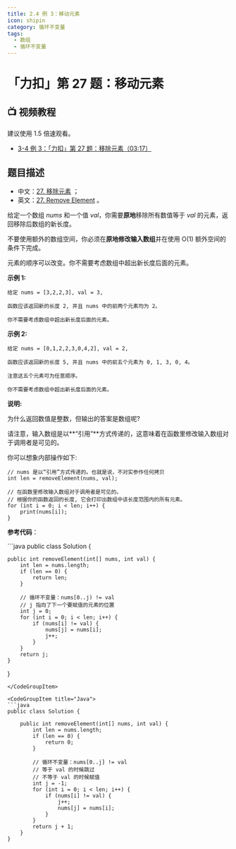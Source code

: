```yaml
---
title: 2.4 例 3：移动元素
icon: shipin
category: 循环不变量
tags:
  - 数组
  - 循环不变量
---
```



# 「力扣」第 27 题：移动元素

## :tv: **视频教程**

建议使用 1.5 倍速观看。


* [3-4 例 3：「力扣」第 27 题：移除元素（03:17）](https://www.bilibili.com/video/BV1Jg411M7Lp?p=4)

## 题目描述

+ 中文：[27. 移除元素](https://leetcode-cn.com/problems/remove-element/description/) ；
+ 英文：[27. Remove Element](https://leetcode.com/problems/remove-element/description/) 。

给定一个数组 *nums* 和一个值 *val*，你需要**原地**移除所有数值等于 *val* 的元素，返回移除后数组的新长度。

不要使用额外的数组空间，你必须在**原地修改输入数组**并在使用 O(1) 额外空间的条件下完成。

元素的顺序可以改变。你不需要考虑数组中超出新长度后面的元素。

**示例 1:**

```
给定 nums = [3,2,2,3], val = 3,

函数应该返回新的长度 2, 并且 nums 中的前两个元素均为 2。

你不需要考虑数组中超出新长度后面的元素。
```

**示例 2:**

```
给定 nums = [0,1,2,2,3,0,4,2], val = 2,

函数应该返回新的长度 5, 并且 nums 中的前五个元素为 0, 1, 3, 0, 4。

注意这五个元素可为任意顺序。

你不需要考虑数组中超出新长度后面的元素。
```

**说明:**

为什么返回数值是整数，但输出的答案是数组呢?

请注意，输入数组是以**“引用”**方式传递的，这意味着在函数里修改输入数组对于调用者是可见的。

你可以想象内部操作如下:

```
// nums 是以“引用”方式传递的。也就是说，不对实参作任何拷贝
int len = removeElement(nums, val);

// 在函数里修改输入数组对于调用者是可见的。
// 根据你的函数返回的长度, 它会打印出数组中该长度范围内的所有元素。
for (int i = 0; i < len; i++) {
    print(nums[i]);
}
```


**参考代码**：


<CodeGroup>
<CodeGroupItem title="Java">
```java
public class Solution {

    public int removeElement(int[] nums, int val) {
        int len = nums.length;
        if (len == 0) {
            return len;
        }

        // 循环不变量：nums[0..j) != val
        // j 指向了下一个要赋值的元素的位置
        int j = 0;
        for (int i = 0; i < len; i++) {
            if (nums[i] != val) {
                nums[j] = nums[i];
                j++;
            }
        }
        return j;
    }
}

```
</CodeGroupItem>

<CodeGroupItem title="Java">
```java
public class Solution {

    public int removeElement(int[] nums, int val) {
        int len = nums.length;
        if (len == 0) {
            return 0;
        }

        // 循环不变量：nums[0..j] != val
        // 等于 val 的时候跳过
        // 不等于 val 的时候赋值
        int j = -1;
        for (int i = 0; i < len; i++) {
            if (nums[i] != val) {
                j++;
                nums[j] = nums[i];
            }
        }
        return j + 1;
    }
}
```
</CodeGroupItem>
</CodeGroup>
